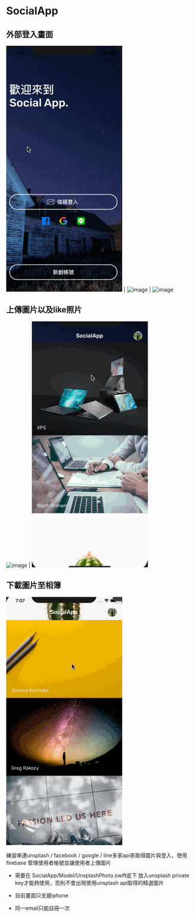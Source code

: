 # SocialApp


外部登入畫面
--------------------
![image](https://github.com/TzuyuLiu/SocialApp/blob/master/demo/facebook登入方法.gif) | ![image](https://github.com/TzuyuLiu/SocialApp/blob/master/demo/google登入方法.gif) | ![image](https://github.com/TzuyuLiu/SocialApp/blob/master/demo/line登入方法.gif)

上傳圖片以及like照片
---------------------
![image](https://github.com/TzuyuLiu/SocialApp/blob/master/demo/展示功能-上傳圖片.gif) | ![image](https://github.com/TzuyuLiu/SocialApp/blob/master/demo/展示功能-like照片.gif) 

下載圖片至相簿
---------------------
![image](https://github.com/TzuyuLiu/SocialApp/blob/master/demo/展示功能-下載圖片.gif) 


練習串連unsplash / facebook / google / line多家api來取得圖片與登入，使用 firebase 管理使用者帳號並讓使用者上傳圖片

* 需要在 SocialApp/Model/UnsplashPhoto.swift底下 放入unsplash private key才能夠使用，否則不會出現使用unsplash api取得的精選圖片 

* 目前畫面只支援iphone 

* 同一email只能註冊一次 


